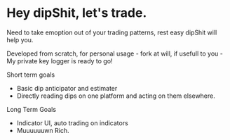 # Hey dipShit, let's trade.

Need to take emoption out of your trading patterns, rest easy dipShit will help you.

Developed from scratch, for personal usage  - fork at will, if usefull to you - My private key logger is ready to go!


Short term goals
- Basic dip anticipator and estimater
- Directly reading dips on one platform and acting on them elsewhere.

Long Term Goals
- Indicator UI, auto trading on indicators
- Muuuuuuwn Rich.